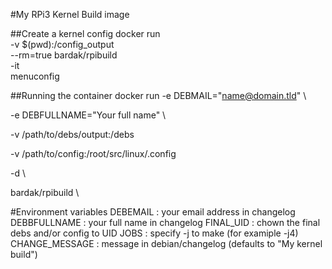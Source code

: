 #My RPi3 Kernel Build image

##Create a kernel config
docker run \
  -v $(pwd):/config_output \
  --rm=true
  bardak/rpibuild \
  -it \
  menuconfig

##Running the container
docker run -e DEBMAIL="name@domain.tld" \

  -e DEBFULLNAME="Your full name" \

  -v /path/to/debs/output:/debs

  -v /path/to/config:/root/src/linux/.config

  -d \

  bardak/rpibuild \



#Environment variables
DEBEMAIL	: your email address in changelog
DEBBFULLNAME	: your full name in changelog 
FINAL_UID	: chown the final debs and/or config to UID
JOBS		: specify -j to make (for examiple -j4)
CHANGE_MESSAGE	: message in debian/changelog (defaults to "My kernel build")
